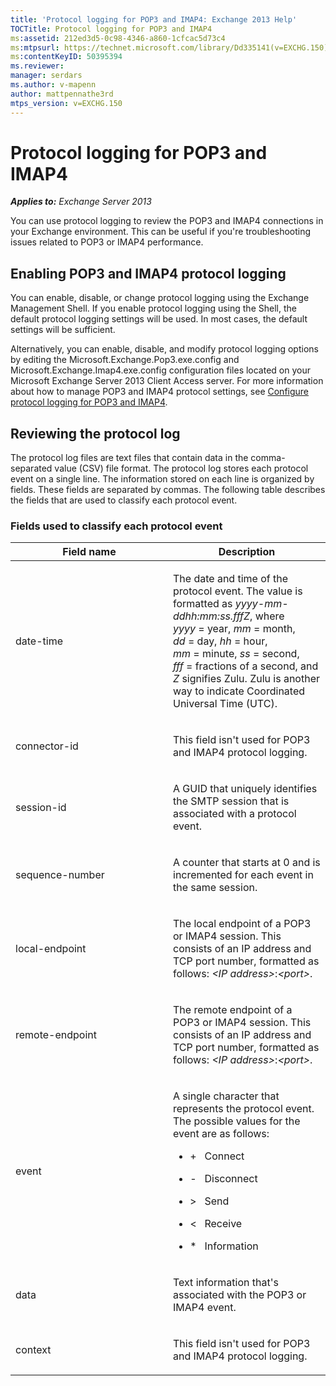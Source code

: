 ```yaml
---
title: 'Protocol logging for POP3 and IMAP4: Exchange 2013 Help'
TOCTitle: Protocol logging for POP3 and IMAP4
ms:assetid: 212ed3d5-0c98-4346-a860-1cfcac5d73c4
ms:mtpsurl: https://technet.microsoft.com/library/Dd335141(v=EXCHG.150)
ms:contentKeyID: 50395394
ms.reviewer: 
manager: serdars
ms.author: v-mapenn
author: mattpennathe3rd
mtps_version: v=EXCHG.150
---
```


# Protocol logging for POP3 and IMAP4

_**Applies to:** Exchange Server 2013_

You can use protocol logging to review the POP3 and IMAP4 connections in your Exchange environment. This can be useful if you're troubleshooting issues related to POP3 or IMAP4 performance.

## Enabling POP3 and IMAP4 protocol logging

You can enable, disable, or change protocol logging using the Exchange Management Shell. If you enable protocol logging using the Shell, the default protocol logging settings will be used. In most cases, the default settings will be sufficient.

Alternatively, you can enable, disable, and modify protocol logging options by editing the Microsoft.Exchange.Pop3.exe.config and Microsoft.Exchange.Imap4.exe.config configuration files located on your Microsoft Exchange Server 2013 Client Access server. For more information about how to manage POP3 and IMAP4 protocol settings, see [Configure protocol logging for POP3 and IMAP4](configure-protocol-logging-for-pop3-and-imap4-exchange-2013-help.md).

## Reviewing the protocol log

The protocol log files are text files that contain data in the comma-separated value (CSV) file format. The protocol log stores each protocol event on a single line. The information stored on each line is organized by fields. These fields are separated by commas. The following table describes the fields that are used to classify each protocol event.

### Fields used to classify each protocol event

<table>
<colgroup>
<col style="width: 50%" />
<col style="width: 50%" />
</colgroup>
<thead>
<tr class="header">
<th>Field name</th>
<th>Description</th>
</tr>
</thead>
<tbody>
<tr class="odd">
<td><p>date-time</p></td>
<td><p>The date and time of the protocol event. The value is formatted as <em>yyyy-mm-ddhh:mm:ss.fffZ</em>, where <em>yyyy</em> = year, <em>mm</em> = month, <em>dd</em> = day, <em>hh</em> = hour, <em>mm</em> = minute, <em>ss</em> = second, <em>fff</em> = fractions of a second, and <em>Z</em> signifies Zulu. Zulu is another way to indicate Coordinated Universal Time (UTC).</p></td>
</tr>
<tr class="even">
<td><p>connector-id</p></td>
<td><p>This field isn't used for POP3 and IMAP4 protocol logging.</p></td>
</tr>
<tr class="odd">
<td><p>session-id</p></td>
<td><p>A GUID that uniquely identifies the SMTP session that is associated with a protocol event.</p></td>
</tr>
<tr class="even">
<td><p>sequence-number</p></td>
<td><p>A counter that starts at 0 and is incremented for each event in the same session.</p></td>
</tr>
<tr class="odd">
<td><p>local-endpoint</p></td>
<td><p>The local endpoint of a POP3 or IMAP4 session. This consists of an IP address and TCP port number, formatted as follows: <em>&lt;IP address&gt;</em>:<em>&lt;port&gt;</em>.</p></td>
</tr>
<tr class="even">
<td><p>remote-endpoint</p></td>
<td><p>The remote endpoint of a POP3 or IMAP4 session. This consists of an IP address and TCP port number, formatted as follows: <em>&lt;IP address&gt;</em>:<em>&lt;port&gt;</em>.</p></td>
</tr>
<tr class="odd">
<td><p>event</p></td>
<td><p>A single character that represents the protocol event. The possible values for the event are as follows:</p>
<ul>
<li><p>+   Connect</p></li>
<li><p>-   Disconnect</p></li>
<li><p>&gt;   Send</p></li>
<li><p>&lt;   Receive</p></li>
<li><p>*   Information</p></li>
</ul></td>
</tr>
<tr class="even">
<td><p>data</p></td>
<td><p>Text information that's associated with the POP3 or IMAP4 event.</p></td>
</tr>
<tr class="odd">
<td><p>context</p></td>
<td><p>This field isn't used for POP3 and IMAP4 protocol logging.</p></td>
</tr>
</tbody>
</table>
